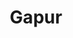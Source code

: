 ---
title: Gapur
github: https://github.com/Gapur
mode: light
transition: 1s
score: 76.1
archetype:
- Little Bit of Everything
---